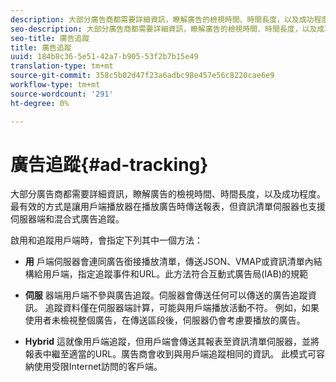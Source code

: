 ```yaml
---
description: 大部分廣告商都需要詳細資訊，瞭解廣告的檢視時間、時間長度，以及成功程度。 最有效的方式是讓用戶端播放器在播放廣告時傳送報表，但資訊清單伺服器也支援伺服器端和混合式廣告追蹤。
seo-description: 大部分廣告商都需要詳細資訊，瞭解廣告的檢視時間、時間長度，以及成功程度。 最有效的方式是讓用戶端播放器在播放廣告時傳送報表，但資訊清單伺服器也支援伺服器端和混合式廣告追蹤。
seo-title: 廣告追蹤
title: 廣告追蹤
uuid: 184b8c36-5e51-42a7-b905-53f2b7b15e49
translation-type: tm+mt
source-git-commit: 358c5b02d47f23a6adbc98e457e56c8220cae6e9
workflow-type: tm+mt
source-wordcount: '291'
ht-degree: 0%

---
```



# 廣告追蹤{#ad-tracking}

大部分廣告商都需要詳細資訊，瞭解廣告的檢視時間、時間長度，以及成功程度。 最有效的方式是讓用戶端播放器在播放廣告時傳送報表，但資訊清單伺服器也支援伺服器端和混合式廣告追蹤。

啟用和追蹤用戶端時，會指定下列其中一個方法：

* **用** 戶端伺服器會連同廣告銜接播放清單，傳送JSON、VMAP或資訊清單內結構給用戶端，指定追蹤事件和URL。此方法符合互動式廣告局(IAB)的規範

* **伺服** 器端用戶端不參與廣告追蹤。伺服器會傳送任何可以傳送的廣告追蹤資訊。 追蹤資料僅在伺服器端計算，可能與用戶端播放活動不符。 例如，如果使用者未檢視整個廣告，在傳送區段後，伺服器仍會考慮要播放的廣告。

* **Hybrid** 這就像用戶端追蹤，但用戶端會傳送其報表至資訊清單伺服器，並將報表中繼至適當的URL。廣告商會收到與用戶端追蹤相同的資訊。 此模式可容納使用受限Internet訪問的客戶端。